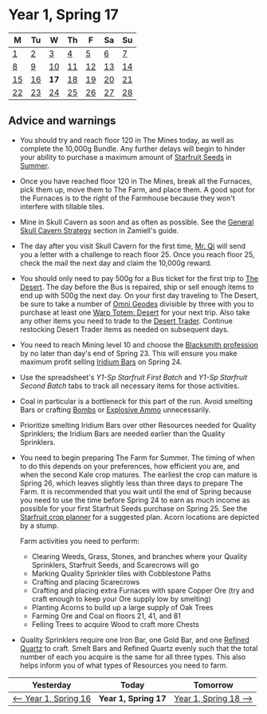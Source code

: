 # Year 1, Spring 17

| M                          | Tu                        | W                         | Th                        | F                         | Sa                        | Su                        |
| -------------------------- | ------------------------- | ------------------------- | ------------------------- |-------------------------- | ------------------------- | ------------------------- |
| [1](year-1-spring-1.md)    | [2](year-1-spring-2.md)   | [3](year-1-spring-3.md)   | [4](year-1-spring-4.md)   | [5](year-1-spring-5.md)   | [6](year-1-spring-6.md)   | [7](year-1-spring-7.md)   |
| [8](year-1-spring-8.md)    | [9](year-1-spring-9.md)   | [10](year-1-spring-10.md) | [11](year-1-spring-11.md) | [12](year-1-spring-12.md) | [13](year-1-spring-13.md) | [14](year-1-spring-14.md) |
| [15](year-1-spring-15.md)  | [16](year-1-spring-16.md) | **17**                    | [18](year-1-spring-18.md) | [19](year-1-spring-19.md) | [20](year-1-spring-20.md) | [21](year-1-spring-21.md) |
| [22](year-1-spring-22.md)  | [23](year-1-spring-23.md) | [24](year-1-spring-24.md) | [25](year-1-spring-25.md) | [26](year-1-spring-26.md) | [27](year-1-spring-27.md) | [28](year-1-spring-28.md) |

## Advice and warnings

- You should try and reach floor 120 in The Mines today, as well as complete the 10,000g Bundle. Any further delays will begin to hinder your ability to purchase a maximum amount of [Starfruit Seeds](https://stardewvalleywiki.com/Starfruit_Seeds) in [Summer](https://stardewvalleywiki.com/Summer).
- Once you have reached floor 120 in The Mines, break all the Furnaces, pick them up, move them to The Farm, and place them. A good spot for the Furnaces is to the right of the Farmhouse because they won't interfere with tillable tiles.
- Mine in Skull Cavern as soon and as often as possible. See the [General Skull Cavern Strategy](https://github.com/Zamiell/stardew-valley/blob/master/Min-Max_Guide.md#general-skull-caverns-strategy) section in Zamiell's guide.
- The day after you visit Skull Cavern for the first time, [Mr. Qi](https://stardewvalleywiki.com/Mr._Qi) will send you a letter with a challenge to reach floor 25. Once you reach floor 25, check the mail the next day and claim the 10,000g reward.
- You should only need to pay 500g for a Bus ticket for the first trip to [The Desert](https://stardewvalleywiki.com/The_Desert). The day before the Bus is repaired, ship or sell enough items to end up with 500g the next day. On your first day traveling to The Desert, be sure to take a number of [Omni Geodes](https://stardewvalleywiki.com/Omni_Geode) divisible by three with you to purchase at least one [Warp Totem: Desert](https://stardewvalleywiki.com/Warp_Totem:_Desert) for your next trip. Also take any other items you need to trade to the [Desert Trader](https://stardewvalleywiki.com/Desert_Trader). Continue restocking Desert Trader items as needed on subsequent days.
- You need to reach Mining level 10 and choose the [Blacksmith profession](https://stardewvalleywiki.com/Mining#Mining_Skill) by no later than day's end of Spring 23. This will ensure you make maximum profit selling [Iridium Bars](https://stardewvalleywiki.com/Iridium_Bar) on Spring 24.
- Use the spreadsheet's *Y1-Sp Starfruit First Batch* and *Y1-Sp Starfruit Second Batch* tabs to track all necessary items for those activities.
- Coal in particular is a bottleneck for this part of the run. Avoid smelting Bars or crafting [Bombs](https://stardewvalleywiki.com/Bomb) or [Explosive Ammo](https://stardewvalleywiki.com/Explosive_Ammo) unnecessarily.
- Prioritize smelting Iridium Bars over other Resources needed for Quality Sprinklers; the Iridium Bars are needed earlier than the Quality Sprinklers.
- You need to begin preparing The Farm for Summer. The timing of when to do this depends on your preferences, how efficient you are, and when the second Kale crop matures. The earliest the crop can mature is Spring 26, which leaves slightly less than three days to prepare The Farm. It is recommended that you wait until the end of Spring because you need to use the time before Spring 24 to earn as much income as possible for your first Starfruit Seeds purchase on Spring 25. See the [Starfruit crop planner](https://stardew.info/planner/25-thick-hawks-felt-cordially) for a suggested plan. Acorn locations are depicted by a stump.

  Farm activities you need to perform:
  - Clearing Weeds, Grass, Stones, and branches where your Quality Sprinklers, Starfruit Seeds, and Scarecrows will go
  - Marking Quality Sprinkler tiles with Cobblestone Paths
  - Crafting and placing Scarecrows
  - Crafting and placing extra Furnaces with spare Copper Ore (try and craft enough to keep your Ore supply low by smelting)
  - Planting Acorns to build up a large supply of Oak Trees
  - Farming Ore and Coal on floors 21, 41, and 81
  - Felling Trees to acquire Wood to craft more Chests
- Quality Sprinklers require one Iron Bar, one Gold Bar, and one [Refined Quartz](https://stardewvalleywiki.com/Refined_Quartz) to craft. Smelt Bars and Refined Quartz evenly such that the total number of each you acquire is the same for all three types. This also helps inform you of what types of Resources you need to farm.

| Yesterday                                   | Today                 | Tomorrow                                    |
| ------------------------------------------- | --------------------- | ------------------------------------------- |
| [⟵ Year 1, Spring 16](year-1-spring-16.md) | **Year 1, Spring 17** | [Year 1, Spring 18 ⟶](year-1-spring-18.md) |
